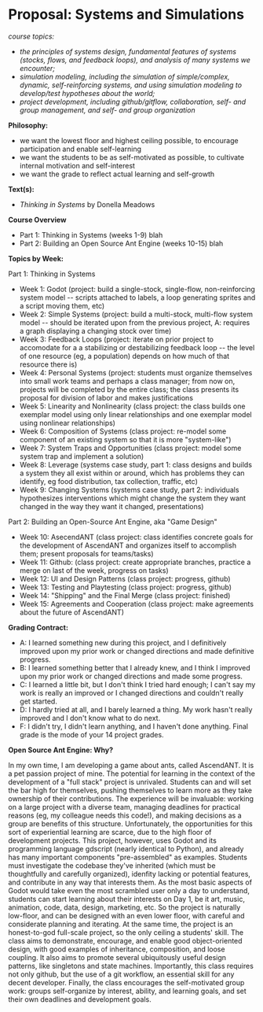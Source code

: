 # Proposal: Systems and Simulations

_course topics:_
* _the principles of systems design, fundamental features of systems (stocks, flows, and feedback loops), and analysis of many systems we encounter;_
* _simulation modeling, including the simulation of simple/complex, dynamic, self-reinforcing systems, and using simulation modeling to develop/test hypotheses about the world;_
* _project development, including github/gitflow, collaboration, self- and group management, and self- and group organization_

**Philosophy:**
* we want the lowest floor and highest ceiling possible, to encourage participation and enable self-learning
* we want the students to be as self-motivated as possible, to cultivate internal motivation and self-interest
* we want the grade to reflect actual learning and self-growth

  
**Text(s):**
* _Thinking in Systems_ by Donella Meadows

**Course Overview**
* Part 1: Thinking in Systems (weeks 1-9)
    blah
* Part 2: Building an Open Source Ant Engine (weeks 10-15)
    blah
  
**Topics by Week:**

Part 1: Thinking in Systems
* Week 1: Godot (project: build a single-stock, single-flow, non-reinforcing system model -- scripts attached to labels, a loop generating sprites and a script moving them, etc)
* Week 2: Simple Systems (project: build a multi-stock, multi-flow system model -- should be iterated upon from the previous project, A: requires a graph displaying a changing stock over time)
* Week 3: Feedback Loops (project: iterate on prior project to accomodate for a a stabilizing or destabilizing feedback loop -- the level of one resource (eg, a population) depends on how much of that resource there is)
* Week 4: Personal Systems (project: students must organize themselves into small work teams and perhaps a class manager; from now on, projects will be completed by the entire class; the class presents its proposal for division of labor and makes justifications
* Week 5: Linearity and Nonlinearity (class project: the class builds one exemplar model using only linear relationships and one exemplar model using nonlinear relationships)
* Week 6: Composition of Systems (class project: re-model some component of an existing system so that it is more "system-like")
* Week 7: System Traps and Opportunities (class project: model some system trap and implement a solution)
* Week 8: Leverage (systems case study, part 1: class designs and builds a system they all exist within or around, which has problems they can identify, eg food distribution, tax collection, traffic, etc)
* Week 9: Changing Systems (systems case study, part 2: individuals hypothesizes interventions which might change the system they want changed in the way they want it changed, presentations)

Part 2: Building an Open-Source Ant Engine, aka "Game Design"
* Week 10: AsecendANT (class project: class identifies concrete goals for the development of AscendANT and organizes itself to accomplish them; present proposals for teams/tasks)
* Week 11: Github: (class project: create appropriate branches, practice a merge on last of the week, progress on tasks)
* Week 12: UI and Design Patterns (class project: progress, github)
* Week 13: Testing and Playtesting (class project: progress, github)
* Week 14: "Shipping" and the Final Merge (class project: finished)
* Week 15: Agreements and Cooperation (class project: make agreements about the future of AscendANT)

**Grading Contract:**
* A: I learned something new during this project, and I definitively improved upon my prior work or changed directions and made definitive progress.
* B: I learned something better that I already knew, and I think I improved upon my prior work or changed directions and made some progress.
* C: I learned a little bit, but I don't think I tried hard enough; I can't say my work is really an improved or I changed directions and couldn't really get started.
* D: I hardly tried at all, and I barely learned a thing. My work hasn't really improved and I don't know what to do next.
* F: I didn't try, I didn't learn anything, and I haven't done anything.
Final grade is the mode of your 14 project grades.

**Open Source Ant Engine: Why?**

In my own time, I am developing a game about ants, called AscendANT. It is a pet passion project of mine. The potential for learning in the context of the development of a "full stack" project is unrivaled. Students can and will set the bar high for themselves, pushing themselves to learn more as they take ownership of their contributions. The experience will be invaluable: working on a large project with a diverse team, managing deadlines for practical reasons (eg, my colleague needs this code!), and making decisions as a group are benefits of this structure. Unfortunately, the opportunities for this sort of experiential learning are scarce, due to the high floor of development projects. This project, however, uses Godot and its programming language gdscript (nearly identical to Python), and already has many important components "pre-assembled" as examples. Students must investigate the codebase they've inherited (which must be thoughtfully and carefully organized), idenfity lacking or potential features, and contribute in any way that interests them. As the most basic aspects of Godot would take even the most scrambled user only a day to understand, students can start learning about their interests on Day 1, be it art, music, animation, code, data, design, marketing, etc. So the project is naturally low-floor, and can be designed with an even lower floor, with careful and considerate planning and iterating. At the same time, the project is an honest-to-god full-scale project, so the only ceiling a students' skill. The class aims to demonstrate, encourage, and enable good object-oriented design, with good examples of inheritance, composition, and loose coupling. It also aims to promote several ubiquitously useful design patterns, like singletons and state machines. Importantly, this class requires not only github, but the use of a git workflow, an essential skill for any decent developer. Finally, the class encourages the self-motivated group work: groups self-organize by interest, ability, and learning goals, and set their own deadlines and development goals.
